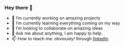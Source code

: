 ### Hey there 👋

<!--
**Babitabisht/BabitaBisht** is a ✨ _special_ ✨ repository because its `README.md` (this file) appears on your GitHub profile.
-->


- 🔭 I’m currently working on amazing projects
- 🌱 I’m currently learning everything coming on my way
- 👯 I’m looking to collaborate on amazing ideas 
- 💬 Ask me about anything, I am happy to help
- 📫 How to reach me:  obviously! through [linkedIn](https://www.linkedin.com/in/babitabisht6)



